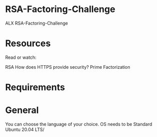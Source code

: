 # RSA-Factoring-Challenge
ALX RSA-Factoring-Challenge

# Resources
Read or watch:

RSA
How does HTTPS provide security?
Prime Factorization

# Requirements
# General
You can choose the language of your choice.
OS needs to be Standard Ubuntu 20.04 LTS/
